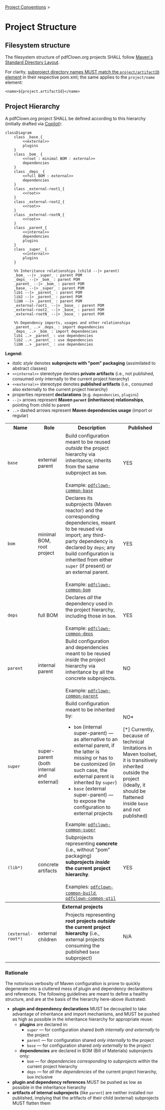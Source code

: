 <!--
  SPDX-FileCopyrightText: 2025 Stefano Chizzolini and contributors

  SPDX-License-Identifier: CC-BY-SA-4.0
-->

[Project Conventions](conventions.md) >

# Project Structure

## Filesystem structure

The filesystem structure of pdfClown.org projects SHALL follow [Maven's Standard Directory Layout](https://maven.apache.org/guides/introduction/introduction-to-the-standard-directory-layout.html).

For clarity, [subproject directory names MUST match the `project/artifactID` element](https://www.sonatype.com/blog/2011/01/maven-tip-project-directories-and-artifact-ids) in their respective pom.xml; the same applies to the `project/name` element:

    <name>${project.artifactId}</name>

## Project Hierarchy

A pdfClown.org project SHALL be defined according to this hierarchy (initially drafted via [Copilot](https://github.com/copilot/share/820d121c-42e4-8cb2-b011-1a0be4ce2032)):

```mermaid
classDiagram
    class _base_{
        <<external>>
        plugins
    }
    class _bom_ {
        <<root : minimal BOM : external>>
        dependencies
    }
    class _deps_ {
        <<full BOM : external>>
        dependencies
    }
    class _external-root1_{
        <<root>>
    }
    class _external-root2_{
        <<root>>
    }
    class _external-rootN_{
        <<root>>
    }
    class _parent_{
        <<internal>>
        dependencies
        plugins
    }
    class _super_ {
        <<internal>>
        plugins
    }

    %% Inheritance relationships (child --|> parent)
    _bom_ --|> _super_ : parent POM
    _deps_ --|> _bom_ : parent POM
    _parent_ --|> _bom_ : parent POM
    _base_ --|> _super_ : parent POM
    lib1 --|> _parent_ : parent POM
    lib2 --|> _parent_ : parent POM
    libN --|> _parent_ : parent POM
    _external-root1_ --|> _base_ : parent POM
    _external-root2_ --|> _base_ : parent POM
    _external-rootN_ --|> _base_ : parent POM

    %% Dependency imports, usages and other relationships
    _parent_ ..> _deps_ : import dependencies
    _deps_ ..> _bom_ : import dependencies
    lib1 ..> _parent_ : use dependencies
    lib2 ..> _parent_ : use dependencies
    libN ..> _parent_ : use dependencies
```

**Legend:**
- _italic style_ denotes **subprojects with "pom" packaging** (assimilated to abstract classes)
- `<<internal>>` stereotype denotes **private artifacts** (i.e., not published, consumed only internally to the current project hierarchy)
- `<<external>>` stereotype denotes **published artifacts** (i.e., consumed also externally to the current project hierarchy)
- properties represent **declarations** (e.g. `dependencies`, `plugins`)
- `--|>` arrows represent **Maven `parent` (inheritance) relationships**, pointing from child to parent
- `..>` dashed arrows represent **Maven dependencies usage** (import or regular)

<table>
<tr>
  <th>Name</th>
  <th>Role</th>
  <th>Description</th>
  <th>Published</th>
</tr>
<tr>
  <td><code>base</code></td>
  <td>external parent</td>
  <td>Build configuration meant to be reused <i>outside</i> the project hierarchy via inheritance; inherits from the same subproject as <code>bom</code>.<br/><br/>Example: <a href="../pdfclown-common-base/pom.xml"><code>pdfclown-common-base</code></a></td>
  <td>YES</td>
</tr>
<tr>
  <td><code>bom</code></td>
  <td>minimal BOM, root project</td>
  <td>Declares its subprojects (Maven reactor) and the corresponding dependencies, meant to be reused via import; any third-party dependency is declared by <code>deps</code>; any build configuration is inherited from either <code>super</code> (if present) or an external parent.<br/><br/>Example: <a href="../pom.xml"><code>pdfclown-common-bom</code></a></td>
  <td>YES</td>
</tr>
<tr>
  <td><code>deps</code></td>
  <td>full BOM</td>
  <td>Declares <i>all</i> the dependency used in the project hierarchy, including those in <code>bom</code>.<br/><br/>Example: <a href="../pdfclown-common-deps/pom.xml"><code>pdfclown-common-deps</code></a></td>
  <td>YES</td>
</tr>
<tr>
  <td><code>parent</code></td>
  <td>internal parent</td>
  <td>Build configuration and dependencies meant to be reused <i>inside</i> the project hierarchy via inheritance by all the concrete subprojects.<br/><br/>Example: <a href="../pdfclown-common-parent/pom.xml"><code>pdfclown-common-parent</code></a></td>
  <td>NO</td>
</tr>
<tr>
  <td><code>super</code></td>
  <td>super-parent (both internal and external)</td>
  <td>Build configuration meant to be inherited by:<ul><li><code>bom</code> (internal super-parent) — as alternative to an external parent, if the latter is missing or has to be customized (in such case, the external parent is inherited by <code>super</code>)</li><li><code>base</code> (external super-parent) — to expose the configuration to external projects</li></ul>Example: <a href="../pdfclown-common-super/pom.xml"><code>pdfclown-common-super</code></a></td>
  <td>NO*<br><br>[*] Currently, because of technical limitations in Maven toolset, it is transitively inherited outside the project (ideally, it should be flattened inside <code>base</code> and not published)</td>
</tr>
<tr>
  <td><code>(lib*)</code></td>
  <td>concrete artifacts</td>
  <td>Subprojects representing <b>concrete</b> (i.e., without "pom" packaging) <b>subprojects <i>inside</i> the current project hierarchy</b>.<br/><br/>Examples: <a href="../pdfclown-common-build/pom.xml"><code>pdfclown-common-build</code></a>, <a href="../pdfclown-common-util/pom.xml"><code>pdfclown-common-util</code></a></td>
  <td>YES</td>
</tr>
<tr>
  <th colspan="4">External projects</th>
</tr>
<tr>
  <td><code>(external-root*)</code></td>
  <td>external children</td>
  <td>Projects representing <b>root projects <i>outside</i> the current project hierarchy</b> (i.e., external projects consuming the published <code>base</code> subproject)</td>
  <td>N/A</td>
</tr>
</table>

### Rationale

The notorious verbosity of Maven configuration is prone to quickly degenerate into a cluttered mess of plugin and dependency declarations and references. The following guidelines are meant to define a healthy structure, and are at the basis of the hierarchy here-above illustrated:

- **plugin and dependency declarations** MUST be decoupled to take advantage of inheritance and import mechanisms, and MUST be pushed as high as possible in the inheritance hierarchy for appropriate reuse:
  - **plugins** are declared in:
    - `super` — for configuration shared _both internally and externally_ to the project
    - `parent` — for configuration shared _only internally_ to the project
    - `base` — for configuration shared _only externally_ to the project
  - **dependencies** are declared in BOM (Bill of Materials) subprojects only:
    - `bom` — for _dependencies corresponding to subprojects within_ the current project hierarchy
    - `deps` — for _all the dependencies_ of the current project hierarchy, `bom` inclusive
- **plugin and dependency references** MUST be pushed as low as possible in the inheritance hierarchy
- **artifacts of internal subprojects** (like `parent`) are neither installed nor published, implying that the artifacts of their child (external) subprojects MUST flatten them
